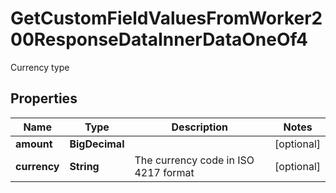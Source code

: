 

# GetCustomFieldValuesFromWorker200ResponseDataInnerDataOneOf4

Currency type

## Properties

| Name | Type | Description | Notes |
|------------ | ------------- | ------------- | -------------|
|**amount** | **BigDecimal** |  |  [optional] |
|**currency** | **String** | The currency code in ISO 4217 format |  [optional] |



